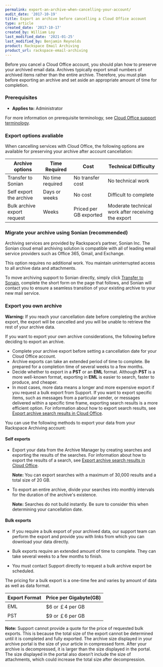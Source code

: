 ```yaml
---
permalink: export-an-archive-when-cancelling-your-account/
audit_date: '2017-10-19'
title: Export an archive before cancelling a Cloud Office account
type: article
created_date: '2017-10-17'
created_by: William Loy
last_modified_date: '2021-01-25'
last_modified_by: Benjamin Reynolds
product: Rackspace Email Archiving
product_url: rackspace-email-archiving
---
```


Before you cancel a Cloud Office account, you should plan how to preserve your
archived email data. Archives typically export small numbers of archived items rather
than the entire archive. Therefore, you must plan before exporting an archive and set
aside an appropriate amount of time for completion.

### Prerequisites

- **Applies to:** Administrator

For more information on prerequisite terminology, see [Cloud Office support terminology](/support/how-to/cloud-office-support-terminology).

### Export options avaliable

When cancelling services with Cloud Office, the following options are available
for preserving your archive after account cancellation:

|Archive options |Time Required | Cost | Technical Difficulty |
|---|---|---|---|
| Transfer to Sonian | No time required | No transfer cost | No technical work |
| Self export the archive | Days or weeks | No cost | Difficult to complete |
| Bulk archive export request | Weeks | Priced per GB exported | Moderate technical work after receiving the export |

### Migrate your archive using Sonian (recommended)

Archiving services are provided by Rackspace’s partner, Sonian Inc. The Sonian
cloud email archiving solution is compatible with all of leading email service
providers such as Office 365, Gmail, and Exchange.

This option requires no additional work. You maintain uninterrupted access to
all archive data and attachments.

To move archiving support to Sonian directly, simply click
[Transfer to Sonain](https://www.barracuda.com/products/cloudarchive/rackspace),
complete the short form on the page that follows, and Sonian will contact you
to ensure a seamless transition of your existing archive to your new mail service.

### Export you own archive

**Warning:** If you reach your cancellation date before completing the archive
export, the export will be cancelled and you will be unable to retrieve the rest
of your archive data.

If you want to export your own archive considerations, the following before
deciding to export an archive.

- Complete your archive export before setting a cancellation date for your
  Cloud Office account.
- Archive exports can take an extended period of time to complete. Be prepared
  for a completion time of several weeks to a few months.
- Decide whether to export in a **PST** or an **EML** format. Although **PST**
  is a more well-known format, exporting in **EML** is easier to search, faster
  to produce, and cheaper.
- In most cases, more data means a longer and more expensive export if you
  request a bulk export from Support. If you want to export specific items, such
  as messages from a particular sender, or messages delivered within a specific
  time frame, exporting search results is a more efficient option. For
  information about how to export search results, see
  [Export archive search results in Cloud Office](/support/how-to/export-archive-search-results-in-cloud-office).

You can use the following methods to export your data from your Rackspace
Archiving account:

#### Self exports

-   Export your data from the Archive Manager by creating searches and
    exporting the results of the searches. For information about how to
    export the results of a search, see [Export archive search results
    in Cloud Office](/support/how-to/export-archive-search-results-in-cloud-office).

    **Note:** You can export searches with a maximum of 30,000 results and a total size of 20 GB.

- To export an entire archive, divide your searches into monthly intervals for
  the duration of the archive's existence.

    **Note:** Searches do not build instantly. Be sure to consider this when determining your cancellation date.

#### Bulk exports

-   If you require a bulk export of your archived data, our support team can
    perform the export and provide you with links from which you can
    download your data directly.

- Bulk exports require an extended amount of time to complete. They can take
  several weeks to a few months to finish.

- You must contact Support directly to request a bulk archive export be scheduled.

The pricing for a bulk export is a one-time fee and varies by amount of data as
well as data format.

|Export Format| Price per Gigabyte(GB)|
|---|---|
|EML| $6 or &#65505;4 per GB|
|PST| $9 or &#65505;6 per GB|


**Note:** Support cannot provide a quote for the price of requested bulk exports.
This is because the total size of the export cannot be determined until it is
completed and fully exported. The archive size displayed in your archive portal
is the size of your article in compressed form. After your archive is decompressed,
it is larger than the size displayed in the portal. The size displayed in the
portal also doesn’t include the size of attachments, which could increase the
total size after decompression.
